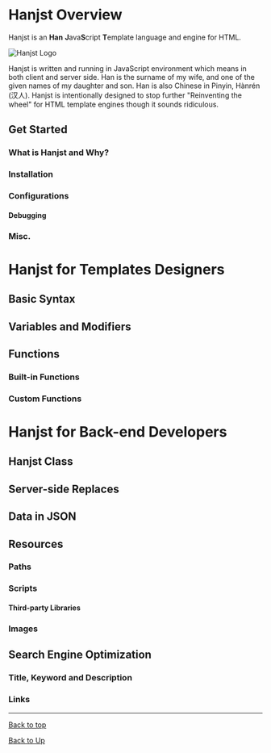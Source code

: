
# Hanjst Overview

Hanjst is an **Han** **J**ava**S**cript **T**emplate language and engine for HTML.

![Hanjst Logo](http://ufqi.com/blog/wp-content/uploads/2019/06/hanjst-logo.201901.jpg)

Hanjst is written and running in JavaScript environment which means in both client and server side.
Han is the surname of my wife, and one of the given names of my daughter and son.
Han is also Chinese in Pinyin, Hànrén (汉人).
Hanjst is intentionally designed to stop further "Reinventing the wheel" for HTML template engines though it sounds ridiculous.

## Get Started
### What is Hanjst and Why?
### Installation
### Configurations
#### Debugging
### Misc.

# Hanjst for Templates Designers
## Basic Syntax
## Variables and Modifiers
## Functions
### Built-in Functions
### Custom Functions

# Hanjst for Back-end Developers
## Hanjst Class 
## Server-side Replaces
## Data in JSON
## Resources
### Paths
### Scripts
#### Third-party Libraries
### Images
## Search Engine Optimization
### Title, Keyword and Description
### Links

---
[Back to top](index)

[Back to Up](../index)
<!--stackedit_data:
eyJoaXN0b3J5IjpbLTEzMTEzOTE5MzksMTE2MTYzNTU4Miw0ND
g0NzAzMzFdfQ==
-->